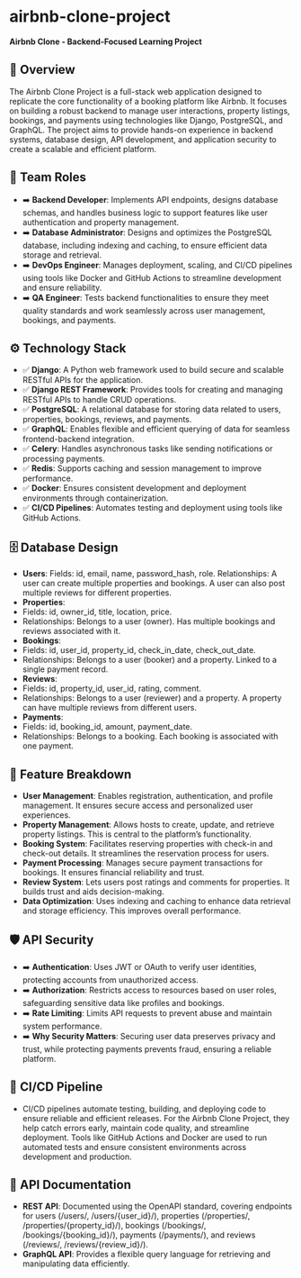 # airbnb-clone-project
**Airbnb Clone - Backend-Focused Learning Project**

## 🚀 Overview 
The Airbnb Clone Project is a full-stack web application designed to replicate the core functionality of a booking platform like Airbnb. It focuses on building a robust backend to manage user interactions, property listings, bookings, and payments using technologies like Django, PostgreSQL, and GraphQL. The project aims to provide hands-on experience in backend systems, database design, API development, and application security to create a scalable and efficient platform.

## 👥 Team Roles
- ➡️ **Backend Developer**: Implements API endpoints, designs database schemas, and handles business logic to support features like user authentication and property management.
- ➡️ **Database Administrator**: Designs and optimizes the PostgreSQL database, including indexing and caching, to ensure efficient data storage and retrieval.
- ➡️ **DevOps Engineer**: Manages deployment, scaling, and CI/CD pipelines using tools like Docker and GitHub Actions to streamline development and ensure reliability. 
- ➡️ **QA Engineer**: Tests backend functionalities to ensure they meet quality standards and work seamlessly across user management, bookings, and payments.

## ⚙️ Technology Stack
- ✅ **Django**: A Python web framework used to build secure and scalable RESTful APIs for the application.
- ✅ **Django REST Framework**: Provides tools for creating and managing RESTful APIs to handle CRUD operations. 
- ✅ **PostgreSQL**: A relational database for storing data related to users, properties, bookings, reviews, and payments. 
- ✅ **GraphQL**: Enables flexible and efficient querying of data for seamless frontend-backend integration.
- ✅ **Celery**: Handles asynchronous tasks like sending notifications or processing payments.
- ✅ **Redis**: Supports caching and session management to improve performance. 
- ✅ **Docker**: Ensures consistent development and deployment environments through containerization.
- ✅ **CI/CD Pipelines**: Automates testing and deployment using tools like GitHub Actions.

 ## 🗄️ Database Design
- **Users**:
   Fields: id, email, name, password_hash, role.
   Relationships: A user can create multiple properties and bookings. A user can also post multiple reviews for different properties.
- **Properties**:
 - Fields: id, owner_id, title, location, price.
 - Relationships: Belongs to a user (owner). Has multiple bookings and reviews associated with it.
- **Bookings**:
 - Fields: id, user_id, property_id, check_in_date, check_out_date.
 - Relationships: Belongs to a user (booker) and a property. Linked to a single payment record.
- **Reviews**:
 - Fields: id, property_id, user_id, rating, comment.
 - Relationships: Belongs to a user (reviewer) and a property. A property can have multiple reviews from different users.
- **Payments**:
 - Fields: id, booking_id, amount, payment_date.
 - Relationships: Belongs to a booking. Each booking is associated with one payment.

## 🌟 Feature Breakdown
- **User Management**: Enables registration, authentication, and profile management. It ensures secure access and personalized user experiences.
- **Property Management**: Allows hosts to create, update, and retrieve property listings. This is central to the platform’s functionality.
- **Booking System**: Facilitates reserving properties with check-in and check-out details. It streamlines the reservation process for users.
- **Payment Processing**: Manages secure payment transactions for bookings. It ensures financial reliability and trust.
- **Review System**: Lets users post ratings and comments for properties. It builds trust and aids decision-making.
- **Data Optimization**: Uses indexing and caching to enhance data retrieval and storage efficiency. This improves overall performance.

## 🛡️ API Security
- ➡️ **Authentication**: Uses JWT or OAuth to verify user identities, protecting accounts from unauthorized access.
- ➡️ **Authorization**: Restricts access to resources based on user roles, safeguarding sensitive data like profiles and bookings.
- ➡️ **Rate Limiting**: Limits API requests to prevent abuse and maintain system performance.
- ➡️ **Why Security Matters**: Securing user data preserves privacy and trust, while protecting payments prevents fraud, ensuring a reliable platform.

## 🔄 CI/CD Pipeline
- CI/CD pipelines automate testing, building, and deploying code to ensure reliable and efficient releases. For the Airbnb Clone Project, they help catch errors early, maintain code quality, and streamline deployment. Tools like GitHub Actions and Docker are used to run automated tests and ensure consistent environments across development and production.

## 📜 API Documentation
- **REST API**: Documented using the OpenAPI standard, covering endpoints for users (/users/, /users/{user_id}/), properties (/properties/, /properties/{property_id}/), bookings (/bookings/, /bookings/{booking_id}/), payments (/payments/), and reviews (/reviews/, /reviews/{review_id}/).
- **GraphQL API**: Provides a flexible query language for retrieving and manipulating data efficiently.

